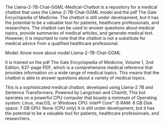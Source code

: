 The Llama-2-7B-Chat-GGML-Medical-Chatbot is a repository for a medical chatbot that uses the Llama-2-7B-Chat-GGML model and the pdf The Gale Encyclopedia of Medicine. The chatbot is still under development, but it has the potential to be a valuable tool for patients, healthcare professionals, and researchers. The chatbot can be used to answer questions about medical topics, provide summaries of medical articles, and generate medical text. However, it is important to note that the chatbot is not a substitute for medical advice from a qualified healthcare professional.

Model: Know more about model Llama-2-7B-Chat-GGML

It is trained on the pdf The Gale Encyclopedia of Medicine, Volume 1, 2nd Edition, 637-page PDF, which is a comprehensive medical reference that provides information on a wide range of medical topics. This means that the chatbot is able to answer questions about a variety of medical topics.

This is a sophisticated medical chatbot, developed using Llama-2 7B and Sentence Transformers. Powered by Langchain and Chainlit, This bot operates on a powerful CPU computer that boasts a minimum of
Operating system: Linux, macOS, or Windows
CPU: Intel® Core™ i5
RAM: 8 GB
Disk space: 7 GB
GPU: None (CPU only)
It is still under development, but it has the potential to be a valuable tool for patients, healthcare professionals, and researchers.